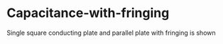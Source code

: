 # Capacitance-with-fringing
Single square conducting plate and parallel plate with fringing is shown
